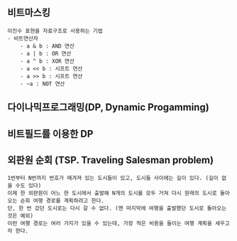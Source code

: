 ## 비트마스킹
    이진수 표현을 자료구조로 사용하는 기법
    - 비트연산자
        - a & b : AND 연산
        - a | b : OR 연산
        - a ^ b : XOR 연산
        - a << b : 시프트 연산
        - a >> b : 시프트 연산
        - ~a : NOT 연산

## 다이나믹프로그래밍(DP, Dynamic Progamming)

## 비트필드를 이용한 DP

## 외판원 순회 (TSP. Traveling Salesman problem)
    1번부터 N번까지 번호가 매겨져 있는 도시들이 있고, 도시들 사이에는 길이 있다. (길이 없을 수도 있다) 
    이제 한 외판원이 어느 한 도시에서 출발해 N개의 도시를 모두 거쳐 다시 원래의 도시로 돌아오는 순회 여행 경로를 계획하려고 한다. 
    단, 한 번 갔던 도시로는 다시 갈 수 없다. (맨 마지막에 여행을 출발했던 도시로 돌아오는 것은 예외) 
    이런 여행 경로는 여러 가지가 있을 수 있는데, 가장 적은 비용을 들이는 여행 계획을 세우고자 한다.